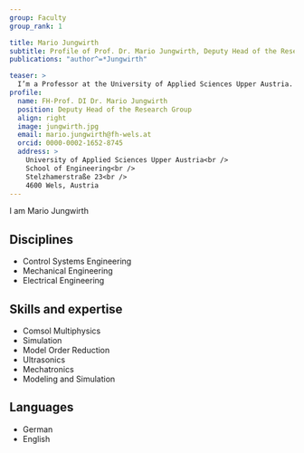 ```yaml
---
group: Faculty
group_rank: 1

title: Mario Jungwirth
subtitle: Profile of Prof. Dr. Mario Jungwirth, Deputy Head of the Research Group.
publications: "author^=*Jungwirth"

teaser: >
  I’m a Professor at the University of Applied Sciences Upper Austria.
profile:
  name: FH-Prof. DI Dr. Mario Jungwirth
  position: Deputy Head of the Research Group
  align: right
  image: jungwirth.jpg
  email: mario.jungwirth@fh-wels.at
  orcid: 0000-0002-1652-8745
  address: >
    University of Applied Sciences Upper Austria<br />
    School of Engineering<br />
    Stelzhamerstraße 23<br />
    4600 Wels, Austria
---
```


I am Mario Jungwirth

## Disciplines

- Control Systems Engineering
- Mechanical Engineering
- Electrical Engineering

## Skills and expertise

- Comsol Multiphysics
- Simulation
- Model Order Reduction
- Ultrasonics
- Mechatronics
- Modeling and Simulation

## Languages

- German
- English
